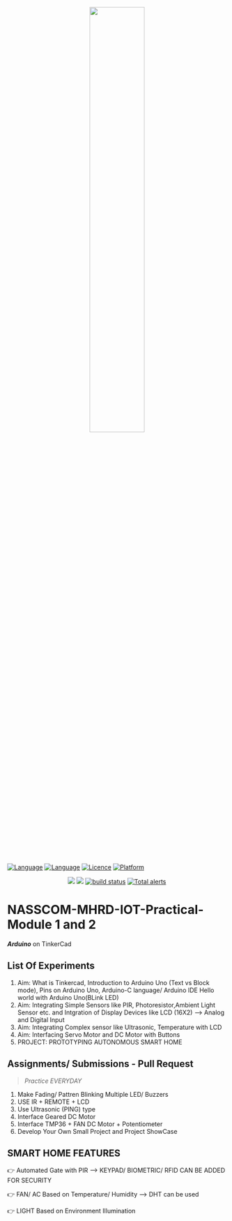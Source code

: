 <p align="center">
	<img src="http://content.arduino.cc/brand/arduino-color.svg" width="50%" />
</p>

[![Language](https://img.shields.io/badge/language-c-red.svg)](https://en.cppreference.com/w/c/)
[![Language](https://img.shields.io/badge/language-c++-red.svg)](https://en.cppreference.com/)
[![Licence](https://img.shields.io/badge/Licence-Creative%20Commons%20Zero-blue)](https://github.com/Ankuraxz/NASSCOM-MHRD-IOT-Practical-Module_1-2/blob/master/LICENSE)
[![Platform](https://img.shields.io/badge/Platform-Arduino-brightgreen)](https://www.arduino.cc)

</p>
<p align="center">
    <a href="https://github.com/Ankuraxz/NASSCOM-MHRD-IOT-Practical-Module_1-2/contributors" alt="Contributors">
        <img src="https://img.shields.io/github/contributors/badges/shields" /></a>
    <a href="https://github.com/Ankuraxz/NASSCOM-MHRD-IOT-Practical-Module_1-2/pulse" alt="Activity">
        <img src="https://img.shields.io/github/commit-activity/m/badges/shields" /></a>
    <a href="https://github.com/Ankuraxz/NASSCOM-MHRD-IOT-Practical-Module_1-2/tree/master">
        <img src="https://img.shields.io/circleci/project/github/badges/shields/master" alt="build status"></a>
    <a href="https://github.com/Ankuraxz/NASSCOM-MHRD-IOT-Practical-Module_1-2/alerts/">
        <img src="https://img.shields.io/lgtm/alerts/g/badges/shields"
            alt="Total alerts"/></a>

</p>

# NASSCOM-MHRD-IOT-Practical-Module 1 and 2
*__Arduino__* on TinkerCad

## List Of Experiments
1. Aim: What is Tinkercad, Introduction to Arduino Uno (Text vs Block mode), Pins on Arduino Uno, Arduino-C language/ Arduino IDE Hello world with Arduino Uno(BLink LED)
2. Aim: Integrating Simple Sensors like PIR, Photoresistor,Ambient Light Sensor etc. and Intgration of Display Devices like LCD (16X2) --> Analog and Digital Input
3. Aim: Integrating Complex sensor like Ultrasonic, Temperature with LCD
4. Aim: Interfacing Servo Motor and DC Motor with Buttons
5. PROJECT: PROTOTYPING AUTONOMOUS SMART HOME

## Assignments/ Submissions - Pull Request
> _Practice EVERYDAY_
1. Make Fading/ Pattren Blinking Multiple LED/ Buzzers
2. USE IR + REMOTE + LCD
3. Use Ultrasonic (PING) type
4. Interface Geared DC Motor
5. Interface TMP36 + FAN DC Motor + Potentiometer
6. Develop Your Own Small Project and Project ShowCase

## SMART HOME FEATURES
👉 Automated Gate with PIR --> KEYPAD/ BIOMETRIC/ RFID CAN BE ADDED FOR SECURITY 

👉 FAN/ AC Based on Temperature/ Humidity --> DHT can be used

👉 LIGHT Based on Environment Illumination
